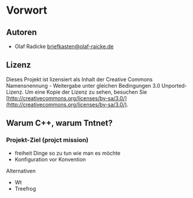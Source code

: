 # Vorwort #

## Autoren ##

* Olaf Radicke <briefkasten@olaf-raicke.de>

## Lizenz ##

Dieses Projekt ist lizensiert als Inhalt der Creative Commons Namensnennung -
Weitergabe unter gleichen Bedingungen 3.0 Unported-Lizenz. Um eine Kopie der
Lizenz zu sehen, besuchen Sie
[http://creativecommons.org/licenses/by-sa/3.0/](http://creativecommons.org/licenses/by-sa/3.0/).


## Warum C++, warum Tntnet? ##

### Projekt-Ziel (projct mission) ###

* freiheit Dinge so zu tun wie man es möchte
* Konfiguration vor Konvention


Alternativen

* Wt
* Treefrog
